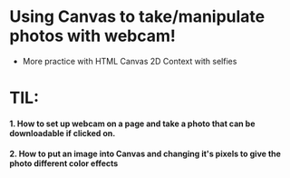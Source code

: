 # Using Canvas to take/manipulate photos with webcam!

- More practice with HTML Canvas 2D Context with selfies

# TIL:

#### 1. How to set up webcam on a page and take a photo that can be downloadable if clicked on.

#### 2. How to put an image into Canvas and changing it's pixels to give the photo different color effects
